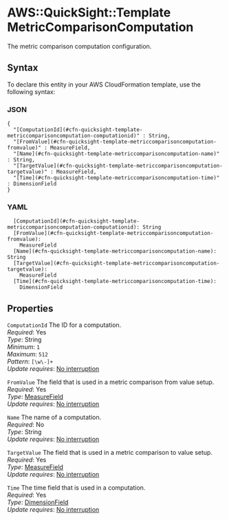 # AWS::QuickSight::Template MetricComparisonComputation<a name="aws-properties-quicksight-template-metriccomparisoncomputation"></a>

The metric comparison computation configuration\.

## Syntax<a name="aws-properties-quicksight-template-metriccomparisoncomputation-syntax"></a>

To declare this entity in your AWS CloudFormation template, use the following syntax:

### JSON<a name="aws-properties-quicksight-template-metriccomparisoncomputation-syntax.json"></a>

```
{
  "[ComputationId](#cfn-quicksight-template-metriccomparisoncomputation-computationid)" : String,
  "[FromValue](#cfn-quicksight-template-metriccomparisoncomputation-fromvalue)" : MeasureField,
  "[Name](#cfn-quicksight-template-metriccomparisoncomputation-name)" : String,
  "[TargetValue](#cfn-quicksight-template-metriccomparisoncomputation-targetvalue)" : MeasureField,
  "[Time](#cfn-quicksight-template-metriccomparisoncomputation-time)" : DimensionField
}
```

### YAML<a name="aws-properties-quicksight-template-metriccomparisoncomputation-syntax.yaml"></a>

```
  [ComputationId](#cfn-quicksight-template-metriccomparisoncomputation-computationid): String
  [FromValue](#cfn-quicksight-template-metriccomparisoncomputation-fromvalue):
    MeasureField
  [Name](#cfn-quicksight-template-metriccomparisoncomputation-name): String
  [TargetValue](#cfn-quicksight-template-metriccomparisoncomputation-targetvalue):
    MeasureField
  [Time](#cfn-quicksight-template-metriccomparisoncomputation-time):
    DimensionField
```

## Properties<a name="aws-properties-quicksight-template-metriccomparisoncomputation-properties"></a>

`ComputationId` <a name="cfn-quicksight-template-metriccomparisoncomputation-computationid"></a>
The ID for a computation\.  
_Required_: Yes  
_Type_: String  
_Minimum_: `1`  
_Maximum_: `512`  
_Pattern_: `[\w\-]+`  
_Update requires_: [No interruption](https://docs.aws.amazon.com/AWSCloudFormation/latest/UserGuide/using-cfn-updating-stacks-update-behaviors.html#update-no-interrupt)

`FromValue` <a name="cfn-quicksight-template-metriccomparisoncomputation-fromvalue"></a>
The field that is used in a metric comparison from value setup\.  
_Required_: Yes  
_Type_: [MeasureField](aws-properties-quicksight-template-measurefield.md)  
_Update requires_: [No interruption](https://docs.aws.amazon.com/AWSCloudFormation/latest/UserGuide/using-cfn-updating-stacks-update-behaviors.html#update-no-interrupt)

`Name` <a name="cfn-quicksight-template-metriccomparisoncomputation-name"></a>
The name of a computation\.  
_Required_: No  
_Type_: String  
_Update requires_: [No interruption](https://docs.aws.amazon.com/AWSCloudFormation/latest/UserGuide/using-cfn-updating-stacks-update-behaviors.html#update-no-interrupt)

`TargetValue` <a name="cfn-quicksight-template-metriccomparisoncomputation-targetvalue"></a>
The field that is used in a metric comparison to value setup\.  
_Required_: Yes  
_Type_: [MeasureField](aws-properties-quicksight-template-measurefield.md)  
_Update requires_: [No interruption](https://docs.aws.amazon.com/AWSCloudFormation/latest/UserGuide/using-cfn-updating-stacks-update-behaviors.html#update-no-interrupt)

`Time` <a name="cfn-quicksight-template-metriccomparisoncomputation-time"></a>
The time field that is used in a computation\.  
_Required_: Yes  
_Type_: [DimensionField](aws-properties-quicksight-template-dimensionfield.md)  
_Update requires_: [No interruption](https://docs.aws.amazon.com/AWSCloudFormation/latest/UserGuide/using-cfn-updating-stacks-update-behaviors.html#update-no-interrupt)
